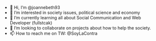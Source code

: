 - 👋 Hi, I’m @joannebeth93
- 👀 I’m interested in society issues, political science and economy
- 🌱 I’m currently learning all about Social Communication and Web Developer (fullstcak)
- 💞️ I’m looking to collaborate on projects about how to help the society.
- 📫 How to reach me on TW: @SoyLaContra

<!---
joannebeth93/joannebeth93 is a ✨ special ✨ repository because its `README.md` (this file) appears on your GitHub profile.
You can click the Preview link to take a look at your changes.
--->
